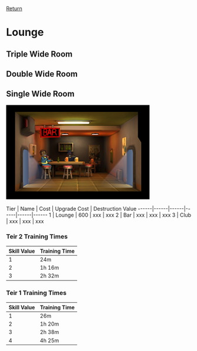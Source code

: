 [Return](../README.md)

Lounge
===========

## Triple Wide Room

## Double Wide Room

## Single Wide Room

![Lounge](t1images/t1singlelounge.jpg)

Tier | Name | Cost | Upgrade Cost | Destruction Value
------|------|------|------|------|------
1 | Lounge | 600 | xxx | xxx
2 | Bar | xxx | xxx | xxx
3 | Club | xxx | xxx | xxx

### Teir 2 Training Times

Skill Value | Training Time
------|------
1 | 24m
2 | 1h 16m
3 | 2h 32m

### Teir 1 Training Times

Skill Value | Training Time
------|------
1 | 26m
2 | 1h 20m
3 | 2h 38m
4 | 4h 25m

